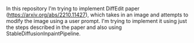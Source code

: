 In this repository I'm trying to implement DiffEdit paper (https://arxiv.org/abs/2210.11427), which takes in an image and attempts to modify the image using a user prompt. I'm trying to implement it using just the steps described in the paper and also using StableDiffusionInpaintPipeline.

